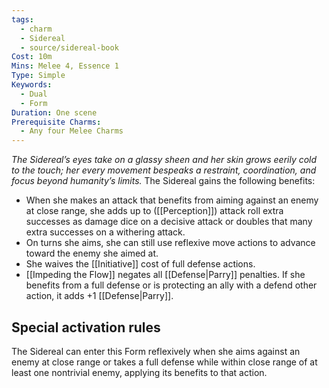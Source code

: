 ```yaml
---
tags:
  - charm
  - Sidereal
  - source/sidereal-book
Cost: 10m
Mins: Melee 4, Essence 1
Type: Simple
Keywords:
  - Dual
  - Form
Duration: One scene
Prerequisite Charms:
  - Any four Melee Charms
---
```

*The Sidereal’s eyes take on a glassy sheen and her skin grows eerily cold to the touch; her every movement bespeaks a restraint, coordination, and focus beyond humanity’s limits.*
The Sidereal gains the following benefits: 
- When she makes an attack that benefits from aiming against an enemy at close range, she adds up to ([[Perception]]) attack roll extra successes as damage dice on a decisive attack or doubles that many extra successes on a withering attack. 
- On turns she aims, she can still use reflexive move actions to advance toward the enemy she aimed at. 
- She waives the [[Initiative]] cost of full defense actions. 
- [[Impeding the Flow]] negates all [[Defense|Parry]] penalties. If she benefits from a full defense or is protecting an ally with a defend other action, it adds +1 [[Defense|Parry]]. 

## Special activation rules

The Sidereal can enter this Form reflexively when she aims against an enemy at close range or takes a full defense while within close range of at least one nontrivial enemy, applying its benefits to that action.